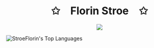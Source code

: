 <p align="center">
    <h1 align="center">✩&emsp;Florin Stroe&emsp;✩</h1>
</p>
<p align="center">
    <img src="https://stroe.dev/welcometomyprofile2.svg">
</p>

![StroeFlorin's Top Languages](https://github-readme-stats.vercel.app/api/top-langs/?username=StroeFlorin&theme=gruvbox&show_icons=true&hide_border=true&layout=compact)

